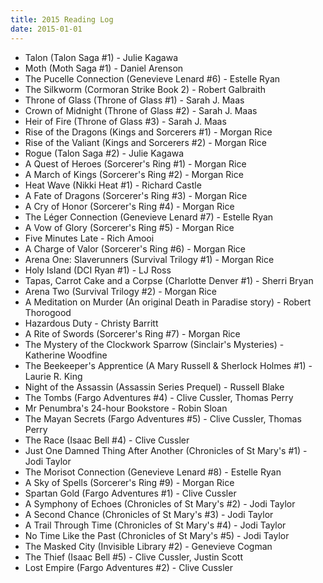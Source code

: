 ```yaml
---
title: 2015 Reading Log
date: 2015-01-01
---
```

 - Talon (Talon Saga #1) - Julie Kagawa
 - Moth (Moth Saga #1) - Daniel Arenson
 - The Pucelle Connection (Genevieve Lenard #6) - Estelle Ryan
 - The Silkworm (Cormoran Strike Book 2) - Robert Galbraith
 - Throne of Glass (Throne of Glass #1) - Sarah J. Maas
 - Crown of Midnight (Throne of Glass #2) - Sarah J. Maas
 - Heir of Fire (Throne of Glass #3) - Sarah J. Maas
 - Rise of the Dragons (Kings and Sorcerers #1) - Morgan Rice
 - Rise of the Valiant (Kings and Sorcerers #2) - Morgan Rice
 - Rogue (Talon Saga #2) - Julie Kagawa
 - A Quest of Heroes (Sorcerer's Ring #1) - Morgan Rice
 - A March of Kings (Sorcerer's Ring #2) - Morgan Rice
 - Heat Wave (Nikki Heat #1) - Richard Castle
 - A Fate of Dragons (Sorcerer's Ring #3) - Morgan Rice
 - A Cry of Honor (Sorcerer's Ring #4) - Morgan Rice
 - The Léger Connection (Genevieve Lenard #7) - Estelle Ryan
 - A Vow of Glory (Sorcerer's Ring #5) - Morgan Rice
 - Five Minutes Late - Rich Amooi
 - A Charge of Valor (Sorcerer's Ring #6) - Morgan Rice
 - Arena One: Slaverunners (Survival Trilogy #1) - Morgan Rice
 - Holy Island (DCI Ryan #1) - LJ Ross
 - Tapas, Carrot Cake and a Corpse (Charlotte Denver #1) - Sherri Bryan
 - Arena Two (Survival Trilogy #2) - Morgan Rice
 - A Meditation on Murder (An original Death in Paradise story) - Robert Thorogood
 - Hazardous Duty - Christy Barritt
 - A Rite of Swords (Sorcerer's Ring #7) - Morgan Rice
 - The Mystery of the Clockwork Sparrow (Sinclair's Mysteries) - Katherine Woodfine
 - The Beekeeper's Apprentice (A Mary Russell & Sherlock Holmes #1) - Laurie R. King
 - Night of the Assassin (Assassin Series Prequel) - Russell Blake
 - The Tombs (Fargo Adventures #4) - Clive Cussler, Thomas Perry
 - Mr Penumbra's 24-hour Bookstore - Robin Sloan
 - The Mayan Secrets (Fargo Adventures #5) - Clive Cussler, Thomas Perry
 - The Race (Isaac Bell #4) - Clive Cussler
 - Just One Damned Thing After Another (Chronicles of St Mary's #1) - Jodi Taylor
 - The Morisot Connection (Genevieve Lenard #8) - Estelle Ryan
 - A Sky of Spells (Sorcerer's Ring #9) - Morgan Rice
 - Spartan Gold (Fargo Adventures #1) - Clive Cussler
 - A Symphony of Echoes (Chronicles of St Mary's #2) - Jodi Taylor
 - A Second Chance (Chronicles of St Mary's #3) - Jodi Taylor
 - A Trail Through Time (Chronicles of St Mary's #4) - Jodi Taylor
 - No Time Like the Past (Chronicles of St Mary's #5) - Jodi Taylor
 - The Masked City (Invisible Library #2) - Genevieve Cogman
 - The Thief (Isaac Bell #5) - Clive Cussler, Justin Scott
 - Lost Empire (Fargo Adventures #2) - Clive Cussler
